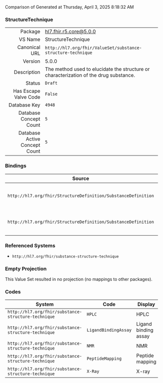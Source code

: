 Comparison of 
Generated at Thursday, April 3, 2025 8:18:32 AM

### StructureTechnique

|      |     |
| ---: | --- |
| Package | hl7.fhir.r5.core@5.0.0 |
| VS Name | StructureTechnique |
| Canonical URL | `http://hl7.org/fhir/ValueSet/substance-structure-technique` |
| Version | 5.0.0 |
| Description | The method used to elucidate the structure or characterization of the drug substance. |
| Status | `Draft` |
| Has Escape Valve Code | `False` |
| Database Key | `4948` |
| Database Concept Count | `5` |
| Database Active Concept Count | `5` |
### Bindings

| Source | Element | Binding | Strength | Element Short |
| ------ | ------- | ------- | -------- | ------------- |
| `http://hl7.org/fhir/StructureDefinition/SubstanceDefinition` | `SubstanceDefinition.characterization.technique` | `http://hl7.org/fhir/ValueSet/substance-structure-technique` | `Example` | The method used to find the characterization e.g. HPLC |
| `http://hl7.org/fhir/StructureDefinition/SubstanceDefinition` | `SubstanceDefinition.structure.technique` | `http://hl7.org/fhir/ValueSet/substance-structure-technique` | `Example` | The method used to find the structure e.g. X-ray, NMR |

### Referenced Systems

* `http://hl7.org/fhir/substance-structure-technique`
### Empty Projection

This Value Set resulted in no projection (no mappings to other packages).

### Codes

| System | Code | Display |
| ------ | ---- | ------- |
| `http://hl7.org/fhir/substance-structure-technique` | `HPLC` | HPLC |
| `http://hl7.org/fhir/substance-structure-technique` | `LigandBindingAssay` | Ligand binding assay |
| `http://hl7.org/fhir/substance-structure-technique` | `NMR` | NMR |
| `http://hl7.org/fhir/substance-structure-technique` | `PeptideMapping` | Peptide mapping |
| `http://hl7.org/fhir/substance-structure-technique` | `X-Ray` | X-ray |
